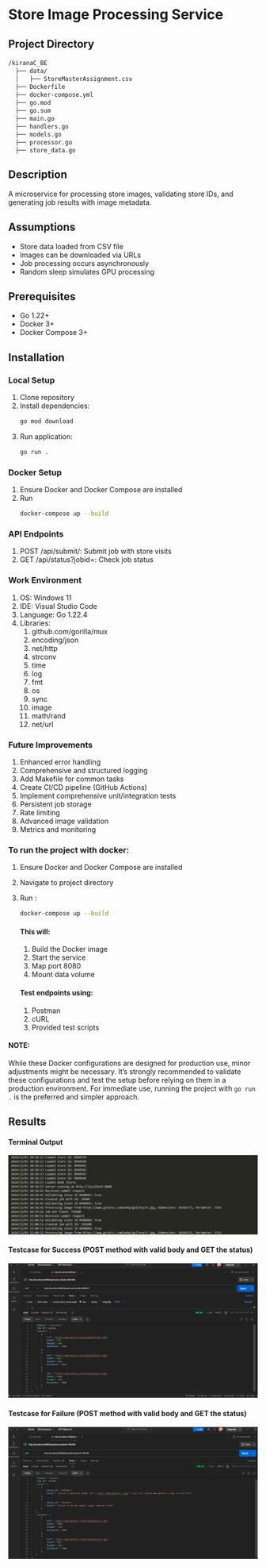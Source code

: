 # Store Image Processing Service

## Project Directory
```
/kiranaC_BE
  ├── data/
  │   ├── StoreMasterAssignment.csv
  ├── Dockerfile
  ├── docker-compose.yml
  ├── go.mod
  ├── go.sum
  ├── main.go 
  ├── handlers.go
  ├── models.go
  ├── processor.go
  ├── store_data.go
```


## Description
A microservice for processing store images, validating store IDs, and generating job results with image metadata.

## Assumptions
- Store data loaded from CSV file
- Images can be downloaded via URLs
- Job processing occurs asynchronously
- Random sleep simulates GPU processing

## Prerequisites
- Go 1.22+
- Docker 3+
- Docker Compose 3+

## Installation

### Local Setup
1. Clone repository
2. Install dependencies:
    ```bash
    go mod download
    ```
3. Run application:
    ```bash
    go run .
    ```

### Docker Setup
1. Ensure Docker and Docker Compose are installed
2. Run
    ```bash
    docker-compose up --build
    ```
### API Endpoints

1. POST /api/submit/: Submit job with store visits
2. GET /api/status?jobid=<ID>: Check job status

### Work Environment

1. OS: Windows 11
2. IDE: Visual Studio Code
3. Language: Go 1.22.4
4. Libraries:
    1. github.com/gorilla/mux
    2. encoding/json
    3. net/http
    4. strconv
    5. time
    6. log
    7. fmt
    8. os
    9. sync
    10. image
    11. math/rand
    12. net/url
    
### Future Improvements

1. Enhanced error handling
2. Comprehensive and structured logging
3. Add Makefile for common tasks
4. Create CI/CD pipeline (GitHub Actions)
5. Implement comprehensive unit/integration tests
6. Persistent job storage
7. Rate limiting
8. Advanced image validation
9. Metrics and monitoring


### To run the project with docker:

1. Ensure Docker and Docker Compose are installed
2. Navigate to project directory
3. Run :
    ```bash
    docker-compose up --build
    ```
    #### This will:

    1. Build the Docker image
    2. Start the service
    3. Map port 8080
    4. Mount data volume

    #### Test endpoints using:

    1. Postman
    2. cURL
    3. Provided test scripts

#### NOTE:
While these Docker configurations are designed for production use, minor adjustments might be necessary. It’s strongly recommended to validate these configurations and test the setup before relying on them in a production environment. For immediate use, running the project with ```go run .``` is the preferred and simpler approach.

## Results
#### Terminal Output
![Terminal Output](terminal-output.png)
#### Testcase for Success (POST method with valid body and GET the status)
![Testcase for Success](tc_success.png)
#### Testcase for Failure (POST method with valid body and GET the status)
![Testcase for Failure](tc_fail.png)